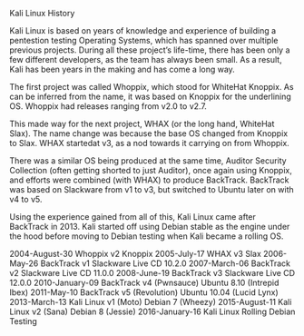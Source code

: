 Kali Linux History

Kali Linux is based on years of knowledge and experience of building a pentestion testing Operating Systems, which has spanned over multiple previous projects.
During all these project’s life-time, there has been only a few different developers, as the team has always been small. As a result, Kali has been years in the
making and has come a long way.

The first project was called Whoppix, which stood for WhiteHat Knoppix. As can be inferred from the name, it was based on Knoppix for the underlining OS.
Whoppix had releases ranging from v2.0 to v2.7.

This made way for the next project, WHAX (or the long hand, WhiteHat Slax). The name change was because the base OS changed from Knoppix to Slax.
WHAX startedat v3, as a nod towards it carrying on from Whoppix.

There was a similar OS being produced at the same time, Auditor Security Collection (often getting shorted to just Auditor), once again using Knoppix,
and efforts were combined (with WHAX) to produce BackTrack. BackTrack was based on Slackware from v1 to v3, but switched to Ubuntu later on with v4 to v5.

Using the experience gained from all of this, Kali Linux came after BackTrack in 2013. Kali started off using Debian stable as the engine under the
hood before moving to Debian testing when Kali became a rolling OS.

2004-August-30        	Whoppix v2	Knoppix
2005-July-17	          WHAX v3	Slax
2006-May-26	            BackTrack v1	Slackware Live CD 10.2.0
2007-March-06         	BackTrack v2	Slackware Live CD 11.0.0
2008-June-19          	BackTrack v3	Slackware Live CD 12.0.0
2010-January-09       	BackTrack v4 (Pwnsauce)	Ubuntu 8.10 (Intrepid Ibex)
2011-May-10           	BackTrack v5 (Revolution)	Ubuntu 10.04 (Lucid Lynx)
2013-March-13         	Kali Linux v1 (Moto)	Debian 7 (Wheezy)
2015-August-11        	Kali Linux v2 (Sana)	Debian 8 (Jessie)
2016-January-16       	Kali Linux Rolling	Debian Testing


